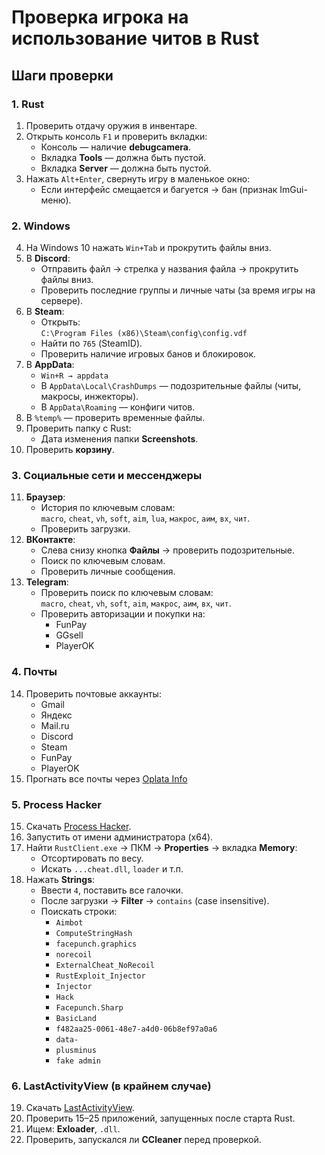 # Проверка игрока на использование читов в Rust

## Шаги проверки

### 1. Rust
1. Проверить отдачу оружия в инвентаре.
2. Открыть консоль `F1` и проверить вкладки:
   - Консоль — наличие **debugcamera**.
   - Вкладка **Tools** — должна быть пустой.
   - Вкладка **Server** — должна быть пустой.
3. Нажать `Alt+Enter`, свернуть игру в маленькое окно:
   - Если интерфейс смещается и багуется → бан (признак ImGui-меню).

### 2. Windows
4. На Windows 10 нажать `Win+Tab` и прокрутить файлы вниз.
5. В **Discord**:
   - Отправить файл → стрелка у названия файла → прокрутить файлы вниз.
   - Проверить последние группы и личные чаты (за время игры на сервере).
6. В **Steam**:
   - Открыть:  
     `C:\Program Files (x86)\Steam\config\config.vdf`
   - Найти по `765` (SteamID).
   - Проверить наличие игровых банов и блокировок.
7. В **AppData**:
   - `Win+R → appdata`
   - В `AppData\Local\CrashDumps` — подозрительные файлы (читы, макросы, инжекторы).
   - В `AppData\Roaming` — конфиги читов.
8. В `%temp%` — проверить временные файлы.
9. Проверить папку с Rust:
   - Дата изменения папки **Screenshots**.
10. Проверить **корзину**.

### 3. Социальные сети и мессенджеры
11. **Браузер**:
    - История по ключевым словам:  
      `macro`, `cheat`, `vh`, `soft`, `aim`, `lua`, `макрос`, `аим`, `вх`, `чит`.
    - Проверить загрузки.
12. **ВКонтакте**:
    - Слева снизу кнопка **Файлы** → проверить подозрительные.
    - Поиск по ключевым словам.
    - Проверить личные сообщения.
13. **Telegram**:
    - Проверить поиск по ключевым словам:  
      `macro`, `cheat`, `vh`, `soft`, `aim`, `макрос`, `аим`, `вх`, `чит`.
    - Проверить авторизации и покупки на:
      - FunPay
      - GGsell
      - PlayerOK

### 4. Почты
14. Проверить почтовые аккаунты:
    - Gmail
    - Яндекс
    - Mail.ru
    - Discord
    - Steam
    - FunPay
    - PlayerOK
15. Прогнать все почты через [Oplata Info](https://oplata.info/info)

### 5. Process Hacker
15. Скачать [Process Hacker](https://www.softportal.com/getsoft-14593-process-hacker-3.html).
16. Запустить от имени администратора (x64).
17. Найти `RustClient.exe` → ПКМ → **Properties** → вкладка **Memory**:
    - Отсортировать по весу.
    - Искать `...cheat.dll`, `loader` и т.п.
18. Нажать **Strings**:
    - Ввести `4`, поставить все галочки.
    - После загрузки → **Filter** → `contains` (case insensitive).
    - Поискать строки:
      - `Aimbot`
      - `ComputeStringHash`
      - `facepunch.graphics`
      - `norecoil`
      - `ExternalCheat_NoRecoil`
      - `RustExploit_Injector`
      - `Injector`
      - `Hack`
      - `Facepunch.Sharp`
      - `BasicLand`
      - `f482aa25-0061-48e7-a4d0-06b8ef97a0a6`
      - `data-`
      - `plusminus`
      - `fake admin`

### 6. LastActivityView (в крайнем случае)
19. Скачать [LastActivityView](https://www.nirsoft.net/utils/computer_activity_view.html).
20. Проверить 15–25 приложений, запущенных после старта Rust.
21. Ищем: **Exloader**, `.dll`.
22. Проверить, запускался ли **CCleaner** перед проверкой.
